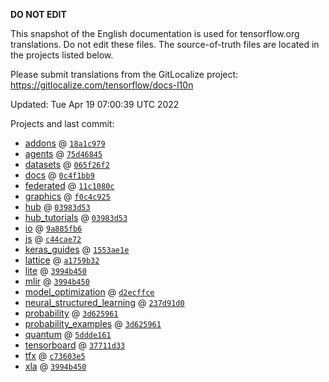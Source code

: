 __DO NOT EDIT__

This snapshot of the English documentation is used for tensorflow.org
translations. Do not edit these files. The source-of-truth files are located in
the projects listed below.

Please submit translations from the GitLocalize project: https://gitlocalize.com/tensorflow/docs-l10n

Updated: Tue Apr 19 07:00:39 UTC 2022

Projects and last commit:

- [addons](https://github.com/tensorflow/addons/tree/master/docs) @ <a href='https://github.com/tensorflow/addons/commit/18a1c97962ae243a26273da52c78484be82ff996'><code>18a1c979</code></a>
- [agents](https://github.com/tensorflow/agents/tree/master/docs) @ <a href='https://github.com/tensorflow/agents/commit/75d46845db58bd178090753bdb8b4f65a9276abe'><code>75d46845</code></a>
- [datasets](https://github.com/tensorflow/datasets/tree/master/docs) @ <a href='https://github.com/tensorflow/datasets/commit/065f26f2f6974b76c2a6a0b91895a6b208e57144'><code>065f26f2</code></a>
- [docs](https://github.com/tensorflow/docs/tree/master/site/en) @ <a href='https://github.com/tensorflow/docs/commit/0c4f1bb9408e6a39bfbb60cd6a6c552a9ccec0c5'><code>0c4f1bb9</code></a>
- [federated](https://github.com/tensorflow/federated/tree/main/docs) @ <a href='https://github.com/tensorflow/federated/commit/11c1080c57e2a192e8fedb3554e8de5fd66221e6'><code>11c1080c</code></a>
- [graphics](https://github.com/tensorflow/graphics/tree/master/tensorflow_graphics/g3doc) @ <a href='https://github.com/tensorflow/graphics/commit/f0c4c9256c9b1a6a5337762d763e4910631c65c4'><code>f0c4c925</code></a>
- [hub](https://github.com/tensorflow/hub/tree/master/docs) @ <a href='https://github.com/tensorflow/hub/commit/03983d53a89ee66de5bbf51c4a02b57fb617919c'><code>03983d53</code></a>
- [hub_tutorials](https://github.com/tensorflow/hub/tree/master/examples/colab) @ <a href='https://github.com/tensorflow/hub/commit/03983d53a89ee66de5bbf51c4a02b57fb617919c'><code>03983d53</code></a>
- [io](https://github.com/tensorflow/io/tree/master/docs) @ <a href='https://github.com/tensorflow/io/commit/9a885fb620d5398c47385f693d8b5da96ca641b5'><code>9a885fb6</code></a>
- [js](https://github.com/tensorflow/tfjs-website/tree/master/docs) @ <a href='https://github.com/tensorflow/tfjs-website/commit/c44cae7234c378f6d7e74b2d6abe82fe8b98f2f7'><code>c44cae72</code></a>
- [keras_guides](https://github.com/tensorflow/docs/tree/snapshot-keras/site/en/guide/keras) @ <a href='https://github.com/tensorflow/docs/commit/1553ae1e4a149be71703e2ee60173b3d1e0e8c00'><code>1553ae1e</code></a>
- [lattice](https://github.com/tensorflow/lattice/tree/master/docs) @ <a href='https://github.com/tensorflow/lattice/commit/a1759b3243131cafca37d46b1977362dec8abee3'><code>a1759b32</code></a>
- [lite](https://github.com/tensorflow/tensorflow/tree/master/tensorflow/lite/g3doc) @ <a href='https://github.com/tensorflow/tensorflow/commit/3994b4506069c80407a239e4535af7b6a818a639'><code>3994b450</code></a>
- [mlir](https://github.com/tensorflow/tensorflow/tree/master/tensorflow/compiler/mlir/g3doc) @ <a href='https://github.com/tensorflow/tensorflow/commit/3994b4506069c80407a239e4535af7b6a818a639'><code>3994b450</code></a>
- [model_optimization](https://github.com/tensorflow/model-optimization/tree/master/tensorflow_model_optimization/g3doc) @ <a href='https://github.com/tensorflow/model-optimization/commit/d2ecffce6d8f5306b51060f423d3dbabc86f2ecf'><code>d2ecffce</code></a>
- [neural_structured_learning](https://github.com/tensorflow/neural-structured-learning/tree/master/g3doc) @ <a href='https://github.com/tensorflow/neural-structured-learning/commit/237d91d08ccb86b26367a4e1dd54e2eafe05e7bd'><code>237d91d0</code></a>
- [probability](https://github.com/tensorflow/probability/tree/main/tensorflow_probability/g3doc) @ <a href='https://github.com/tensorflow/probability/commit/3d625961d7a6f77a5dc87a3792c7a950b2d73f1a'><code>3d625961</code></a>
- [probability_examples](https://github.com/tensorflow/probability/tree/main/tensorflow_probability/examples/jupyter_notebooks) @ <a href='https://github.com/tensorflow/probability/commit/3d625961d7a6f77a5dc87a3792c7a950b2d73f1a'><code>3d625961</code></a>
- [quantum](https://github.com/tensorflow/quantum/tree/master/docs) @ <a href='https://github.com/tensorflow/quantum/commit/5ddde161a422a0f8d8da17512614fc29622d9e94'><code>5ddde161</code></a>
- [tensorboard](https://github.com/tensorflow/tensorboard/tree/master/docs) @ <a href='https://github.com/tensorflow/tensorboard/commit/37711d33b0c7e55c35a04121518f5f7cc29fe8f6'><code>37711d33</code></a>
- [tfx](https://github.com/tensorflow/tfx/tree/master/docs) @ <a href='https://github.com/tensorflow/tfx/commit/c73603e5c5d969df843c73def8ac6386affab094'><code>c73603e5</code></a>
- [xla](https://github.com/tensorflow/tensorflow/tree/master/tensorflow/compiler/xla/g3doc) @ <a href='https://github.com/tensorflow/tensorflow/commit/3994b4506069c80407a239e4535af7b6a818a639'><code>3994b450</code></a>

